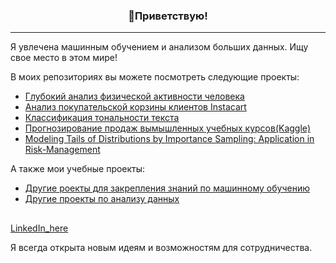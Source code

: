 <!-- Heading -->
<h3 align="center">👋Приветствую!</h3>

<!-- Profile Views -->

 <!-- About section -->

---
Я увлечена машинным обучением и анализом больших данных. Ищу свое место в этом мире! 

В моих репозиториях вы можете посмотреть следующие проекты:
- [Глубокий анализ физической активности человека](https://github.com/MiaZym/Change_point_detection_analyses_human_activities)
- [Анализ покупательской корзины клиентов Instacart](https://github.com/MiaZym/Instacart-Market-Analisys)
- [Классификация тональности текста](https://github.com/MiaZym/Machine_learning/tree/main/%D0%9A%D0%BB%D0%B0%D1%81%D1%81%D0%B8%D1%84%D0%B8%D0%BA%D0%B0%D1%86%D0%B8%D1%8F%20%D1%82%D0%BE%D0%BD%D0%B0%D0%BB%D1%8C%D0%BD%D0%BE%D1%81%D1%82%D0%B8%20%D0%BE%D1%82%D0%B7%D1%8B%D0%B2%D0%BE%D0%B2)
- [Прогнозирование продаж вымышленных учебных курсов(Kaggle)](https://github.com/MiaZym/Machine_learning/tree/main/%D0%9F%D1%80%D0%BE%D0%B3%D0%BD%D0%BE%D0%B7%D0%B8%D1%80%D0%BE%D0%B2%D0%B0%D0%BD%D0%B8%D0%B5%20%D0%BF%D1%80%D0%BE%D0%B4%D0%B0%D0%B6%20%D1%83%D1%87%D0%B5%D0%B1%D0%BD%D1%8B%D1%85%20%D0%BA%D1%83%D1%80%D1%81%D0%BE%D0%B2)
- [Modeling Tails of Distributions by Importance Sampling: Application in Risk-Management](https://github.com/MiaZym/importance-sampling-2022)

А также мои учебные проекты:
- [Другие роекты для закрепления знаний по машинному обучению](https://github.com/MiaZym/Machine_learning)
- [Другие проекты по анализу данных](https://github.com/MiaZym/Data-Science)


<h2></h3>
    <p>
        <a href="https://www.linkedin.com/in/miazyw/">LinkedIn_here</a> 
   </p>

 <!-- Conecct section: END -->
 
Я всегда открыта новым идеям и возможностям для сотрудничества.

<!-- <p align="left"> <img src="https://komarev.com/ghpvc/?username=miazyw&label=Profile%20views&color=0e75b6&style=flat" alt="isrealodejobi" />
</p> -->


<!-- THE END -->







